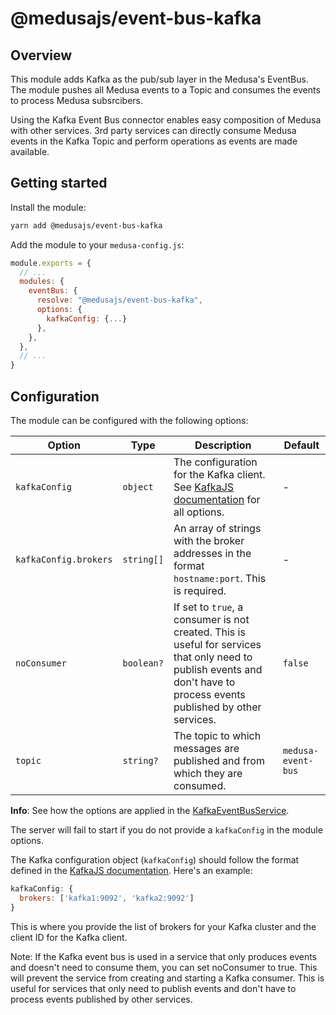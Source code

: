 # @medusajs/event-bus-kafka

## Overview

This module adds Kafka as the pub/sub layer in the Medusa's EventBus. The module pushes all Medusa events to a Topic and consumes the events to process Medusa subsrcibers.

Using the Kafka Event Bus connector enables easy composition of Medusa with other services. 3rd party services can directly consume Medusa events in the Kafka Topic and perform operations as events are made available.

## Getting started

Install the module:

```bash
yarn add @medusajs/event-bus-kafka
```

Add the module to your `medusa-config.js`:

```js
module.exports = {
  // ...
  modules: {
    eventBus: {
      resolve: "@medusajs/event-bus-kafka",
      options: {
        kafkaConfig: {...}
      },
    },
  },
  // ...
}
```

## Configuration

The module can be configured with the following options:

| Option                | Type       | Description                                                                                                                                                             | Default            |
| --------------------- | ---------- | ----------------------------------------------------------------------------------------------------------------------------------------------------------------------- | ------------------ |
| `kafkaConfig`         | `object`   | The configuration for the Kafka client. See [KafkaJS documentation](https://kafka.js.org/docs/configuration) for all options.                                           | -                  |
| `kafkaConfig.brokers` | `string[]` | An array of strings with the broker addresses in the format `hostname:port`. This is required.                                                                          | -                  |
| `noConsumer`          | `boolean?` | If set to `true`, a consumer is not created. This is useful for services that only need to publish events and don't have to process events published by other services. | `false`            |
| `topic`               | `string?`  | The topic to which messages are published and from which they are consumed.                                                                                             | `medusa-event-bus` |

**Info**: See how the options are applied in the [KafkaEventBusService](https://github.com/medusajs/medusa/tree/develop/packages/event-bus-kafka/src/services/event-bus-kafka.ts).

The server will fail to start if you do not provide a `kafkaConfig` in the module options.

The Kafka configuration object (`kafkaConfig`) should follow the format defined in the [KafkaJS documentation](https://kafka.js.org/docs/configuration). Here's an example:


```js
kafkaConfig: {
  brokers: ['kafka1:9092', 'kafka2:9092']
}
```

This is where you provide the list of brokers for your Kafka cluster and the client ID for the Kafka client.

Note: If the Kafka event bus is used in a service that only produces events and doesn't need to consume them, you can set noConsumer to true. This will prevent the service from creating and starting a Kafka consumer. This is useful for services that only need to publish events and don't have to process events published by other services.

